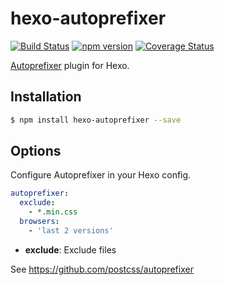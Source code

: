 # hexo-autoprefixer

[![Build Status](https://travis-ci.org/hexojs/hexo-autoprefixer.svg?branch=master)](https://travis-ci.org/hexojs/hexo-autoprefixer) [![npm version](https://badge.fury.io/js/hexo-autoprefixer.svg)](https://badge.fury.io/js/hexo-autoprefixer) [![Coverage Status](https://coveralls.io/repos/hexojs/hexo-autoprefixer/badge.svg?branch=master&service=github)](https://coveralls.io/github/hexojs/hexo-autoprefixer?branch=master)

[Autoprefixer] plugin for Hexo.

## Installation

``` bash
$ npm install hexo-autoprefixer --save
```

## Options

Configure Autoprefixer in your Hexo config.

``` yaml
autoprefixer:
  exclude:
    - *.min.css
  browsers:
    - 'last 2 versions'
```

- **exclude**: Exclude files

See <https://github.com/postcss/autoprefixer>

[Autoprefixer]: https://github.com/postcss/autoprefixer

